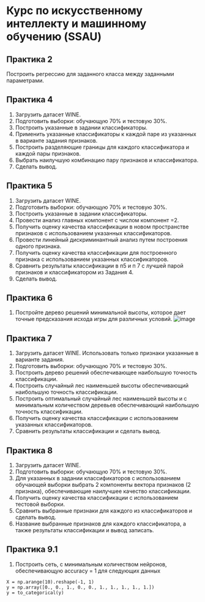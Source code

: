 # Курс по искусственному интеллекту и машинному обучению (SSAU)

## Практика 2
Построить регрессию для заданного класса между заданными параметрами.
## Практика 4
1. Загрузить датасет WINE.
2. Подготовить выборки: обучающую 70% и тестовую 30%.
3. Построить указанные в задании классификаторы.
4. Применить указанные классификаторы к каждой паре из указанных в варианте задания признаков.
5. Построить разделяющие границы для каждого классификатора и каждой пары признаков.
6. Выбрать наилучшую комбинацию пару признаков и классификатора.
7. Сделать вывод.
## Практика 5
1. Загрузить датасет WINE.
2. Подготовить выборки: обучающую 70% и тестовую 30%.
3. Построить указанные в задании классификаторы.
4. Провести анализ главных компонент с числом компонент =2.
5. Получить оценку качества классификации в новом пространстве признаков с использованием указанных классификаторов.
6. Провести линейный дискриминантный анализ путем построения одного признака.
7. Получить оценку качества классификации для построенного признака с использованием указанных классификаторов.
8. Сравнить результаты классификации в п5 и п 7 с лучшей парой признаков и классификатором из Задания 4.
9. Сделать вывод.
## Практика 6
1. Постройте дерево решений минимальной высоты, которое дает точные предсказания исхода игры для различных условий.
![image](https://github.com/user-attachments/assets/2b42aba0-406e-4340-99ec-2740faa294a1)
## Практика 7
1. Загрузить датасет WINE. Использовать только признаки указанные в варианте задания.
2. Подготовить выборки: обучающую 70% и тестовую 30%.
3. Построить дерево решений обеспечивающее наибольшую точность классификации.
4. Построить случайный лес наименьшей высоты обеспечивающий наибольшую точность классификации.
5. Построить оптимальный случайный лес наименьшей высоты и с минимальным количеством деревьев обеспечивающий наибольшую точность классификации.
6. Получить оценку качества классификации с использованием указанных классификаторов.
7. Сравнить результаты классификации и сделать вывод.
## Практика 8
1. Загрузить датасет WINE.
2. Подготовить выборки: обучающую 70% и тестовую 30%.
3. Для указанных в задании классификаторов с использованием обучающей выборки выбрать 2 компоненты вектора признаков (2 признака), обеспечивающие наилучшее качество классификации.
4. Получить оценку качества классификации с использованием тестовой выборки.
5. Сравнить выбранные признаки для каждого из классификаторов и сделать вывод.
6. Название выбранные признаков для каждого классификатора, а также результаты классификации и вывод записать.
## Практика 9.1
1. Построить сеть, с минимальным количеством нейронов, обеспечивающую accuracy = 1 для следующих данных
```
X = np.arange(10).reshape(-1, 1)
y = np.array([0., 0., 1., 0., 0., 1., 1., 1., 1., 1.])
y = to_categorical(y)
```
